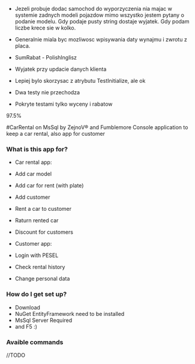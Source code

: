 ﻿
- Jezeli probuje dodac samochod do wyporzyczenia nia majac w systemie zadnych modeli pojazdow mimo wszystko jestem pytany o podanie modelu. Gdy podaje pusty string dostaje wyjatek. Gdy podam liczbe krece sie w kolko.

- Generalnie miala byc mozliwosc wpisywania daty wynajmu i zwrotu z placa.

- SumRabat - PolishInglisz

- Wyjatek przy updacie danych klienta

- Lepiej bylo skorzysac z atrybutu TestInitialize, ale ok 
- Dwa testy nie przechodza

- Pokryte testami tylko wyceny i rabatow


97.5%


#CarRental on MsSql by ZejnoV® and Fumblemore
Console application to keep a car rental, also app for customer

### What is this app for? ###

* Car rental app:
* Add car model
* Add car for rent (with plate)
* Add customer
* Rent a car to customer
* Raturn rented car
* Discount for customers

* Customer app:
* Login with PESEL
* Check rental history
* Change personal data

### How do I get set up? ###

* Download 
* NuGet EntityFramework need to be installed
* MsSql Server Required
* and F5 :)


### Avaible commands ###

//TODO